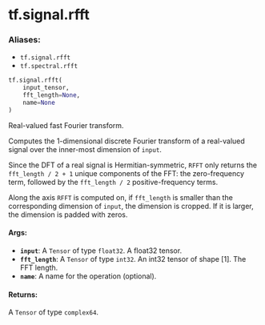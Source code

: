 <div itemscope itemtype="http://developers.google.com/ReferenceObject">
<meta itemprop="name" content="tf.signal.rfft" />
<meta itemprop="path" content="Stable" />
</div>

# tf.signal.rfft

### Aliases:

* `tf.signal.rfft`
* `tf.spectral.rfft`

``` python
tf.signal.rfft(
    input_tensor,
    fft_length=None,
    name=None
)
```

Real-valued fast Fourier transform.

Computes the 1-dimensional discrete Fourier transform of a real-valued signal
over the inner-most dimension of `input`.

Since the DFT of a real signal is Hermitian-symmetric, `RFFT` only returns the
`fft_length / 2 + 1` unique components of the FFT: the zero-frequency term,
followed by the `fft_length / 2` positive-frequency terms.

Along the axis `RFFT` is computed on, if `fft_length` is smaller than the
corresponding dimension of `input`, the dimension is cropped. If it is larger,
the dimension is padded with zeros.

#### Args:

* <b>`input`</b>: A `Tensor` of type `float32`. A float32 tensor.
* <b>`fft_length`</b>: A `Tensor` of type `int32`.
    An int32 tensor of shape [1]. The FFT length.
* <b>`name`</b>: A name for the operation (optional).


#### Returns:

A `Tensor` of type `complex64`.